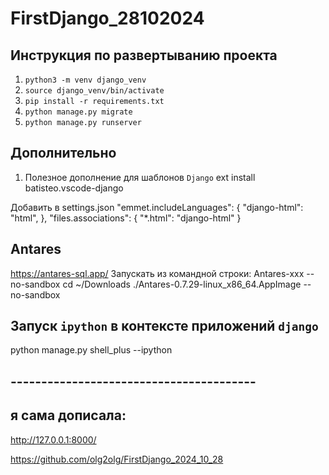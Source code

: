 # FirstDjango_28102024

## Инструкция по развертыванию проекта
1. `python3 -m venv django_venv`
2. `source django_venv/bin/activate`
3. `pip install -r requirements.txt`
4. `python manage.py migrate`
5. `python manage.py runserver`

## Дополнительно
1. Полезное дополнение для шаблонов `Django`
ext install batisteo.vscode-django

Добавить в settings.json
    "emmet.includeLanguages": {
        "django-html": "html",
    },
    "files.associations": {
        "*.html": "django-html"
    }

##  Antares
https://antares-sql.app/
Запускать из командной строки: Antares-xxx --no-sandbox
cd ~/Downloads
./Antares-0.7.29-linux_x86_64.AppImage --no-sandbox

## Запуск `ipython` в контексте приложений `django`
python manage.py shell_plus --ipython


## ----------------------------------------
## я сама дописала:
http://127.0.0.1:8000/

https://github.com/olg2olg/FirstDjango_2024_10_28
